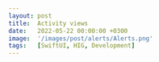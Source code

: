 ```yaml
---
layout: post
title:  Activity views
date:   2022-05-22 00:00:00 +0300
image:  '/images/post/alerts/Alerts.png'
tags:   [SwiftUI, HIG, Development]
---
```

